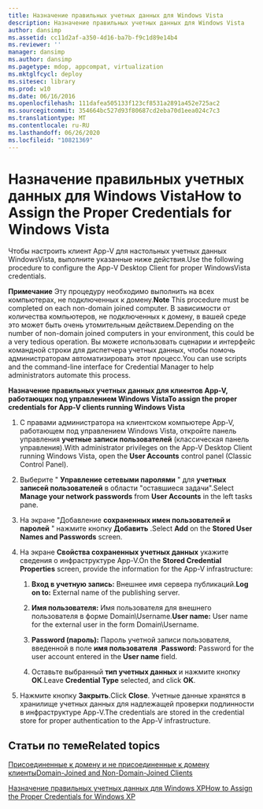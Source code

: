 ```yaml
---
title: Назначение правильных учетных данных для Windows Vista
description: Назначение правильных учетных данных для Windows Vista
author: dansimp
ms.assetid: cc11d2af-a350-4d16-ba7b-f9c1d89e14b4
ms.reviewer: ''
manager: dansimp
ms.author: dansimp
ms.pagetype: mdop, appcompat, virtualization
ms.mktglfcycl: deploy
ms.sitesec: library
ms.prod: w10
ms.date: 06/16/2016
ms.openlocfilehash: 111dafea505133f123cf8531a2891a452e725ac2
ms.sourcegitcommit: 354664bc527d93f80687cd2eba70d1eea024c7c3
ms.translationtype: MT
ms.contentlocale: ru-RU
ms.lasthandoff: 06/26/2020
ms.locfileid: "10821369"
---
```

# <span data-ttu-id="f2134-103">Назначение правильных учетных данных для Windows Vista</span><span class="sxs-lookup"><span data-stu-id="f2134-103">How to Assign the Proper Credentials for Windows Vista</span></span>


<span data-ttu-id="f2134-104">Чтобы настроить клиент App-V для настольных учетных данных WindowsVista, выполните указанные ниже действия.</span><span class="sxs-lookup"><span data-stu-id="f2134-104">Use the following procedure to configure the App-V Desktop Client for proper WindowsVista credentials.</span></span>

<span data-ttu-id="f2134-105">**Примечание**  Эту процедуру необходимо выполнить на всех компьютерах, не подключенных к домену.</span><span class="sxs-lookup"><span data-stu-id="f2134-105">**Note** This procedure must be completed on each non-domain joined computer.</span></span> <span data-ttu-id="f2134-106">В зависимости от количества компьютеров, не подключенных к домену, в вашей среде это может быть очень утомительным действием.</span><span class="sxs-lookup"><span data-stu-id="f2134-106">Depending on the number of non-domain joined computers in your environment, this could be a very tedious operation.</span></span> <span data-ttu-id="f2134-107">Вы можете использовать сценарии и интерфейс командной строки для диспетчера учетных данных, чтобы помочь администраторам автоматизировать этот процесс.</span><span class="sxs-lookup"><span data-stu-id="f2134-107">You can use scripts and the command-line interface for Credential Manager to help administrators automate this process.</span></span>

 

**<span data-ttu-id="f2134-108">Назначение правильных учетных данных для клиентов App-V, работающих под управлением Windows Vista</span><span class="sxs-lookup"><span data-stu-id="f2134-108">To assign the proper credentials for App-V clients running Windows Vista</span></span>**

1.  <span data-ttu-id="f2134-109">С правами администратора на клиентском компьютере App-V, работающем под управлением Windows Vista, откройте панель управления **учетные записи пользователей** (классическая панель управления).</span><span class="sxs-lookup"><span data-stu-id="f2134-109">With administrator privileges on the App-V Desktop Client running Windows Vista, open the **User Accounts** control panel (Classic Control Panel).</span></span>

2.  <span data-ttu-id="f2134-110">Выберите " **Управление сетевыми паролями** " для **учетных записей пользователей** в области "оставшиеся задачи".</span><span class="sxs-lookup"><span data-stu-id="f2134-110">Select **Manage your network passwords** from **User Accounts** in the left tasks pane.</span></span>

3.  <span data-ttu-id="f2134-111">На экране "Добавление **сохраненных имен пользователей и паролей** " нажмите кнопку **Добавить** .</span><span class="sxs-lookup"><span data-stu-id="f2134-111">Select **Add** on the **Stored User Names and Passwords** screen.</span></span>

4.  <span data-ttu-id="f2134-112">На экране **Свойства сохраненных учетных данных** укажите сведения о инфраструктуре App-V.</span><span class="sxs-lookup"><span data-stu-id="f2134-112">On the **Stored Credential Properties** screen, provide the information for the App-V infrastructure:</span></span>

    1.  <span data-ttu-id="f2134-113">**Вход в учетную запись:** Внешнее имя сервера публикаций.</span><span class="sxs-lookup"><span data-stu-id="f2134-113">**Log on to:** External name of the publishing server.</span></span>

    2.  <span data-ttu-id="f2134-114">**Имя пользователя:** Имя пользователя для внешнего пользователя в форме Domain\\Username.</span><span class="sxs-lookup"><span data-stu-id="f2134-114">**User name:** User name for the external user in the form Domain\\Username.</span></span>

    3.  <span data-ttu-id="f2134-115">**Password (пароль):** Пароль учетной записи пользователя, введенной в поле **имя пользователя** .</span><span class="sxs-lookup"><span data-stu-id="f2134-115">**Password:** Password for the user account entered in the **User name** field.</span></span>

    4.  <span data-ttu-id="f2134-116">Оставьте выбранный **тип учетных данных** и нажмите кнопку **ОК**.</span><span class="sxs-lookup"><span data-stu-id="f2134-116">Leave **Credential Type** selected, and click **OK**.</span></span>

5.  <span data-ttu-id="f2134-117">Нажмите кнопку **Закрыть**.</span><span class="sxs-lookup"><span data-stu-id="f2134-117">Click **Close**.</span></span> <span data-ttu-id="f2134-118">Учетные данные хранятся в хранилище учетных данных для надлежащей проверки подлинности в инфраструктуре App-V.</span><span class="sxs-lookup"><span data-stu-id="f2134-118">The credentials are stored in the credential store for proper authentication to the App-V infrastructure.</span></span>

## <span data-ttu-id="f2134-119">Статьи по теме</span><span class="sxs-lookup"><span data-stu-id="f2134-119">Related topics</span></span>


[<span data-ttu-id="f2134-120">Присоединенные к домену и не присоединенные к домену клиенты</span><span class="sxs-lookup"><span data-stu-id="f2134-120">Domain-Joined and Non-Domain-Joined Clients</span></span>](domain-joined-and-non-domain-joined-clients.md)

[<span data-ttu-id="f2134-121">Назначение правильных учетных данных для Windows XP</span><span class="sxs-lookup"><span data-stu-id="f2134-121">How to Assign the Proper Credentials for Windows XP</span></span>](how-to-assign--the-proper-credentials-for-windows-xp.md)

 

 






